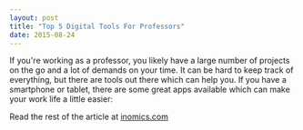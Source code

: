 ```yaml
---
layout: post
title: "Top 5 Digital Tools For Professors"
date: 2015-08-24
---
```

If you're working as a professor, you likely have a large number of projects on the go and a lot of demands on your time. It can be hard to keep track of everything, but there are tools out there which can help you. If you have a smartphone or tablet, there are some great apps available which can make your work life a little easier:

Read the rest of the article at [inomics.com](https://inomics.com/top-digital-tools-professors)

